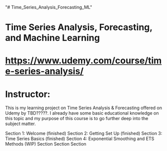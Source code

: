 "# Time_Series_Analysis_Forecasting_ML" 

# Time Series Analysis, Forecasting, and Machine Learning
# https://www.udemy.com/course/time-series-analysis/
# Instructor: 

This is my learning project on Time Series Analysis & Forecasting offered on Udemy by TBD?????. I already have some basic educational knowledge on this topic and my purpose of this course is to go further deep into the subject matter.

Section 1: Welcome (finished)
Section 2: Getting Set Up (finished)
Section 3: Time Series Basics (finished)
Section 4: Exponential Smoothing and ETS Methods (WIP)
Section
Section
Section

